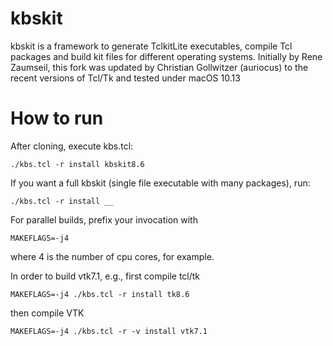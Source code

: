 kbskit
======
kbskit is a framework to generate TclkitLite executables, compile Tcl packages and build kit files for different operating systems.
Initially by Rene Zaumseil, this fork was updated by Christian Gollwitzer (auriocus) to the recent
versions of Tcl/Tk and tested under macOS 10.13

How to run
==========

After cloning, execute kbs.tcl:

	./kbs.tcl -r install kbskit8.6

If you want a full kbskit (single file executable with many packages), run:

	./kbs.tcl -r install __

For parallel builds, prefix your invocation with 
	
	MAKEFLAGS=-j4 
	
where 4 is the number of cpu cores, for example.

In order to build vtk7.1, e.g., first compile tcl/tk

	MAKEFLAGS=-j4 ./kbs.tcl -r install tk8.6

then compile VTK

	MAKEFLAGS=-j4 ./kbs.tcl -r -v install vtk7.1
